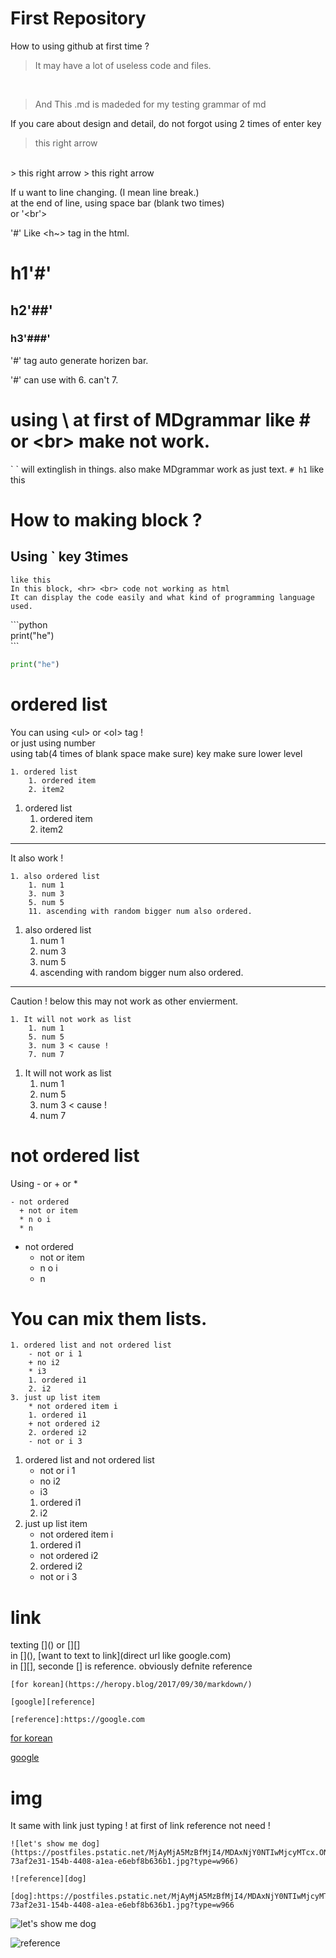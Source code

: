 # First Repository

How to using github at first time ?
> It may have a lot of useless code and files.
<br>

> And This .md is madeded for my testing grammar of md

If you care about design and detail, do not forgot using 2 times of enter key
> this right arrow 
<br>
> this right arrow  
> this right arrow

If u want to line changing. (I mean line break.)  
at the end of line, using space bar (blank two times)  
or '<br'>

'#' Like <h~> tag in the html.
# h1'#'
## h2'##'
### h3'###'
'#' tag auto generate horizen bar.

'#' can use with 6. can't 7.

# using \ at first of MDgrammar like \# or \<br> make not work.
\` \` will extinglish in things.
also make MDgrammar work as just text. 
`# h1` like this

# How to making block ?
## Using ` key 3times
```
like this
In this block, <hr> <br> code not working as html
It can display the code easily and what kind of programming language used.
```

\`\`\`python <br>
print("he")  
\`\`\` <br>
```python
print("he")
```
# ordered list
You can using \<ul> or \<ol> tag !  
or just using number  
using tab(4 times of blank space make sure) key make sure lower level
```
1. ordered list
    1. ordered item
    2. item2
```

1. ordered list
    1. ordered item
    2. item2


<hr>
It also work !

```
1. also ordered list
    1. num 1
    3. num 3
    5. num 5
    11. ascending with random bigger num also ordered.
```

1. also ordered list
    1. num 1
    3. num 3
    5. num 5
    11. ascending with random bigger num also ordered.

<hr>

Caution ! below this may not work as other envierment.
```
1. It will not work as list
    1. num 1
    5. num 5
    3. num 3 < cause !
    7. num 7
```
1. It will not work as list
    1. num 1
    5. num 5
    3. num 3 < cause !
    7. num 7

# not ordered list
Using \- or \+ or \*
```
- not ordered
  + not or item
  * n o i
  * n
```
- not ordered
  + not or item
  * n o i
  * n

# You can mix them lists.
```
1. ordered list and not ordered list
    - not or i 1
    + no i2
    * i3
    1. ordered i1
    2. i2
3. just up list item
    * not ordered item i
    1. ordered i1
    + not ordered i2
    2. ordered i2
    - not or i 3

```

1. ordered list and not ordered list
    - not or i 1
    + no i2
    * i3
    1. ordered i1
    2. i2
3. just up list item
    * not ordered item i
    1. ordered i1
    + not ordered i2
    2. ordered i2
    - not or i 3
# link
texting \[]() or \[]\[]  
in \[](), \[want to text to link](direct url like google.com)  
in \[][], seconde \[] is reference. obviously defnite reference  
```
[for korean](https://heropy.blog/2017/09/30/markdown/)

[google][reference]

[reference]:https://google.com
```
[for korean](https://heropy.blog/2017/09/30/markdown/)

[google][reference]

[reference]:https://google.com


# img
It same with link just typing \! at first of link
reference not need \!
```
![let's show me dog](https://postfiles.pstatic.net/MjAyMjA5MzBfMjI4/MDAxNjY0NTIwMjcyMTcx.ON0naofikuXjJyIs5dRJfsQOpqpzUn0fwJpYMKEDsg8g.K4d36qPTsBK0sP7A2m0GKRcuGqqPXLdJGw87kEmQYQIg.JPEG.abnw65/SE-73af2e31-154b-4408-a1ea-e6ebf8b636b1.jpg?type=w966)

![reference][dog]

[dog]:https://postfiles.pstatic.net/MjAyMjA5MzBfMjI4/MDAxNjY0NTIwMjcyMTcx.ON0naofikuXjJyIs5dRJfsQOpqpzUn0fwJpYMKEDsg8g.K4d36qPTsBK0sP7A2m0GKRcuGqqPXLdJGw87kEmQYQIg.JPEG.abnw65/SE-73af2e31-154b-4408-a1ea-e6ebf8b636b1.jpg?type=w966
```
![let's show me dog](https://postfiles.pstatic.net/MjAyMjA5MzBfMjI4/MDAxNjY0NTIwMjcyMTcx.ON0naofikuXjJyIs5dRJfsQOpqpzUn0fwJpYMKEDsg8g.K4d36qPTsBK0sP7A2m0GKRcuGqqPXLdJGw87kEmQYQIg.JPEG.abnw65/SE-73af2e31-154b-4408-a1ea-e6ebf8b636b1.jpg?type=w966)

![reference][dog]

[dog]:https://postfiles.pstatic.net/MjAyMjA5MzBfMjI4/MDAxNjY0NTIwMjcyMTcx.ON0naofikuXjJyIs5dRJfsQOpqpzUn0fwJpYMKEDsg8g.K4d36qPTsBK0sP7A2m0GKRcuGqqPXLdJGw87kEmQYQIg.JPEG.abnw65/SE-73af2e31-154b-4408-a1ea-e6ebf8b636b1.jpg?type=w966
